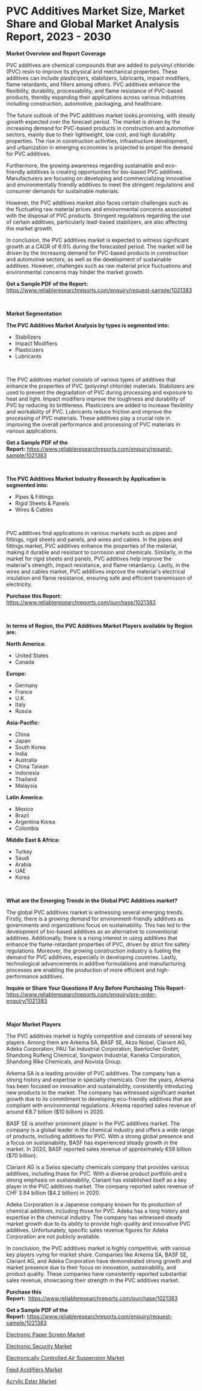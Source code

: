 <p><h1>PVC Additives Market Size, Market Share and Global Market Analysis Report, 2023 - 2030</h1></p><p><strong>Market Overview and Report Coverage</strong></p>
<p><p>PVC additives are chemical compounds that are added to polyvinyl chloride (PVC) resin to improve its physical and mechanical properties. These additives can include plasticizers, stabilizers, lubricants, impact modifiers, flame retardants, and fillers among others. PVC additives enhance the flexibility, durability, processability, and flame resistance of PVC-based products, thereby expanding their applications across various industries including construction, automotive, packaging, and healthcare.</p><p>The future outlook of the PVC additives market looks promising, with steady growth expected over the forecast period. The market is driven by the increasing demand for PVC-based products in construction and automotive sectors, mainly due to their lightweight, low cost, and high durability properties. The rise in construction activities, infrastructure development, and urbanization in emerging economies is projected to propel the demand for PVC additives.</p><p>Furthermore, the growing awareness regarding sustainable and eco-friendly additives is creating opportunities for bio-based PVC additives. Manufacturers are focusing on developing and commercializing innovative and environmentally friendly additives to meet the stringent regulations and consumer demands for sustainable materials.</p><p>However, the PVC additives market also faces certain challenges such as the fluctuating raw material prices and environmental concerns associated with the disposal of PVC products. Stringent regulations regarding the use of certain additives, particularly lead-based stabilizers, are also affecting the market growth.</p><p>In conclusion, the PVC additives market is expected to witness significant growth at a CAGR of 6.9% during the forecasted period. The market will be driven by the increasing demand for PVC-based products in construction and automotive sectors, as well as the development of sustainable additives. However, challenges such as raw material price fluctuations and environmental concerns may hinder the market growth.</p></p>
<p><strong>Get a Sample PDF of the Report:</strong> <a href="https://www.reliableresearchreports.com/enquiry/request-sample/1021383">https://www.reliableresearchreports.com/enquiry/request-sample/1021383</a></p>
<p>&nbsp;</p>
<p><strong>Market Segmentation</strong></p>
<p><strong>The PVC Additives Market Analysis by types is segmented into:</strong></p>
<p><ul><li>Stabilizers</li><li>Impact Modifiers</li><li>Plasticizers</li><li>Lubricants</li></ul></p>
<p>&nbsp;</p>
<p><p>The PVC additives market consists of various types of additives that enhance the properties of PVC (polyvinyl chloride) materials. Stabilizers are used to prevent the degradation of PVC during processing and exposure to heat and light. Impact modifiers improve the toughness and durability of PVC by reducing its brittleness. Plasticizers are added to increase flexibility and workability of PVC. Lubricants reduce friction and improve the processing of PVC materials. These additives play a crucial role in improving the overall performance and processing of PVC materials in various applications.</p></p>
<p><strong>Get a Sample PDF of the Report:</strong>&nbsp;<a href="https://www.reliableresearchreports.com/enquiry/request-sample/1021383">https://www.reliableresearchreports.com/enquiry/request-sample/1021383</a></p>
<p>&nbsp;</p>
<p><strong>The PVC Additives Market Industry Research by Application is segmented into:</strong></p>
<p><ul><li>Pipes & Fittings</li><li>Rigid Sheets & Panels</li><li>Wires & Cables</li></ul></p>
<p>&nbsp;</p>
<p><p>PVC additives find applications in various markets such as pipes and fittings, rigid sheets and panels, and wires and cables. In the pipes and fittings market, PVC additives enhance the properties of the material, making it durable and resistant to corrosion and chemicals. Similarly, in the market for rigid sheets and panels, PVC additives help improve the material's strength, impact resistance, and flame retardancy. Lastly, in the wires and cables market, PVC additives improve the material's electrical insulation and flame resistance, ensuring safe and efficient transmission of electricity.</p></p>
<p><strong>Purchase this Report:</strong>&nbsp; <a href="https://www.reliableresearchreports.com/purchase/1021383">https://www.reliableresearchreports.com/purchase/1021383</a></p>
<p>&nbsp;</p>
<p><strong>In terms of Region, the PVC Additives Market Players available by Region are:</strong></p>
<p>
    <p> <strong> North America: </strong>
        <ul>
            <li>United States</li>
            <li>Canada</li>
        </ul>
        </p> 
    <p> <strong> Europe: </strong>
        <ul>
            <li>Germany</li>
            <li>France</li>
            <li>U.K.</li>
            <li>Italy</li>
            <li>Russia</li>
        </ul>
        </p> 
    <p> <strong> Asia-Pacific: </strong>
        <ul>
            <li>China</li>
            <li>Japan</li>
            <li>South Korea</li>
            <li>India</li>
            <li>Australia</li>
            <li>China Taiwan</li>
            <li>Indonesia</li>
            <li>Thailand</li>
            <li>Malaysia</li>
        </ul>
        </p> 
    <p> <strong> Latin America: </strong>
        <ul>
            <li>Mexico</li>
            <li>Brazil</li>
            <li>Argentina Korea</li>
            <li>Colombia</li>
        </ul>
        </p> 
    <p> <strong> Middle East & Africa: </strong>
        <ul>
            <li>Turkey</li>
            <li>Saudi</li>
            <li>Arabia</li>
            <li>UAE</li>
            <li>Korea</li>
        </ul>
    </p>
    </p>
<p>&nbsp;</p>
<p><strong>What are the Emerging Trends in the Global PVC Additives market?</strong></p>
<p><p>The global PVC additives market is witnessing several emerging trends. Firstly, there is a growing demand for environment-friendly additives as governments and organizations focus on sustainability. This has led to the development of bio-based additives as an alternative to conventional additives. Additionally, there is a rising interest in using additives that enhance the flame-retardant properties of PVC, driven by strict fire safety regulations. Moreover, the growing construction industry is fueling the demand for PVC additives, especially in developing countries. Lastly, technological advancements in additive formulations and manufacturing processes are enabling the production of more efficient and high-performance additives.</p></p>
<p><strong>Inquire or Share Your Questions If Any Before Purchasing This Report</strong>- <a href="https://www.reliableresearchreports.com/enquiry/pre-order-enquiry/1021383">https://www.reliableresearchreports.com/enquiry/pre-order-enquiry/1021383</a></p>
<p>&nbsp;</p>
<p><strong>Major Market Players</strong></p>
<p><p>The PVC additives market is highly competitive and consists of several key players. Among them are Arkema SA, BASF SE, Akzo Nobel, Clariant AG, Adeka Corporation, PAU Tai Industrial Corporation, Baerlocher GmbH, Shandong Ruifeng Chemical, Songwon Industrial, Kaneka Corporation, Shandong Rike Chemicals, and Novista Group.</p><p>Arkema SA is a leading provider of PVC additives. The company has a strong history and expertise in specialty chemicals. Over the years, Arkema has been focused on innovation and sustainability, consistently introducing new products to the market. The company has witnessed significant market growth due to its commitment to developing eco-friendly additives that are compliant with environmental regulations. Arkema reported sales revenue of around €8.7 billion ($10 billion) in 2020.</p><p>BASF SE is another prominent player in the PVC additives market. The company is a global leader in the chemical industry and offers a wide range of products, including additives for PVC. With a strong global presence and a focus on sustainability, BASF has experienced steady growth in the market. In 2020, BASF reported sales revenue of approximately €59 billion ($70 billion).</p><p>Clariant AG is a Swiss specialty chemicals company that provides various additives, including those for PVC. With a diverse product portfolio and a strong emphasis on sustainability, Clariant has established itself as a key player in the PVC additives market. The company reported sales revenue of CHF 3.84 billion ($4.2 billion) in 2020.</p><p>Adeka Corporation is a Japanese company known for its production of chemical additives, including those for PVC. Adeka has a long history and expertise in the chemical industry. The company has witnessed steady market growth due to its ability to provide high-quality and innovative PVC additives. Unfortunately, specific sales revenue figures for Adeka Corporation are not publicly available.</p><p>In conclusion, the PVC additives market is highly competitive, with various key players vying for market share. Companies like Arkema SA, BASF SE, Clariant AG, and Adeka Corporation have demonstrated strong growth and market presence due to their focus on innovation, sustainability, and product quality. These companies have consistently reported substantial sales revenue, showcasing their strength in the PVC additives market.</p></p>
<p><strong>Purchase this Report:</strong>&nbsp;&nbsp;<a href="https://www.reliableresearchreports.com/purchase/1021383">https://www.reliableresearchreports.com/purchase/1021383</a></p>
<p></p>
<p><strong>Get a Sample PDF of the Report:</strong>&nbsp;<a href="https://www.reliableresearchreports.com/enquiry/request-sample/1021383">https://www.reliableresearchreports.com/enquiry/request-sample/1021383</a></p>
<p><p><a href="https://medium.com/@dorothypeters68/electronic-paper-screen-market-analysis-and-sze-forecasted-for-period-from-2023-to-2030-827486388533">Electronic Paper Screen Market</a></p><p><a href="https://medium.com/@dritasmani2022/electronic-security-market-exploring-market-share-market-trends-and-future-growth-f7828cb331d5">Electronic Security Market</a></p><p><a href="https://medium.com/@dellkoepp/electronically-controlled-air-suspension-market-trends-and-market-analysis-forecasted-for-period-1ac1202b8873">Electronically Controlled Air Suspension Market</a></p><p><a href="https://github.com/gdfhhhj/Market-Research-Report-List-1/blob/main/feed-acidifiers-market.md">Feed Acidifiers Market</a></p><p><a href="https://github.com/luckyshygirl/Market-Research-Report-List-1/blob/main/acrylic-ester-market.md">Acrylic Ester Market</a></p></p>